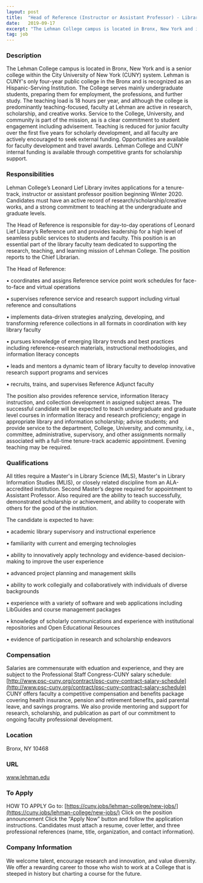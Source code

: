 ```yaml
---
layout: post
title:  "Head of Reference (Instructor or Assistant Professor) - Library in Bronx, New York - Lehman College of The City University of New York"
date:   2019-09-17
excerpt: "The Lehman College campus is located in Bronx, New York and is a senior college within the City University of New York (CUNY) system. Lehman is CUNY's only four-year public college in the Bronx and is recognized as an Hispanic-Serving Institution. The College serves mainly undergraduate students, preparing them for..."
tag: job
---
```


### Description   

The Lehman College campus is located in Bronx, New York and is a senior college within the City University of New York (CUNY) system. Lehman is CUNY's only four-year public college in the Bronx and is recognized as an Hispanic-Serving Institution. The College serves mainly undergraduate students, preparing them for employment, the professions, and further study. The teaching load is 18 hours per year, and although the college is predominantly teaching-focused, faculty at Lehman are active in research, scholarship, and creative works. Service to the College, University, and community is part of the mission, as is a clear commitment to student engagement including advisement. Teaching is reduced for junior faculty over the first five years for scholarly development, and all faculty are actively encouraged to seek external funding. Opportunities are available for faculty development and travel awards. Lehman College and CUNY internal funding is available through competitive grants for scholarship support.


### Responsibilities   

Lehman College’s Leonard Lief Library invites applications for a tenure-track, instructor or assistant professor position beginning Winter 2020. Candidates must have an active record of research/scholarship/creative works, and a strong commitment to teaching at the undergraduate and graduate levels.

The Head of Reference is responsible for day-to-day operations of Leonard Lief Library’s Reference unit and provides leadership for a high level of seamless public services to students and faculty. This position is an essential part of the library faculty team dedicated to supporting
the research, teaching, and learning mission of Lehman College. The position reports to the Chief Librarian.

The Head of Reference:

•  coordinates and assigns Reference service point work schedules for face-to-face and virtual operations

•  supervises reference service and research support including virtual reference and consultations

•  implements data-driven strategies analyzing, developing, and transforming reference collections in all formats in coordination with key library faculty

•  pursues knowledge of emerging library trends and best practices including reference-research materials, instructional methodologies, and information literacy concepts

•  leads and mentors a dynamic team of library faculty to develop innovative research support programs and services

•  recruits, trains, and supervises Reference Adjunct faculty

The position also provides reference service, information literacy instruction, and collection development in assigned subject areas. The successful candidate will be expected to teach undergraduate and graduate level courses in information literacy and research proficiency; engage in appropriate library and information scholarship; advise students; and provide service to the department, College, University, and community, i.e., committee, administrative, supervisory, and other assignments normally associated with a full-time tenure-track academic appointment. Evening teaching may be required.


### Qualifications   

All titles require a Master's in Library Science (MLS), Master's in Library Information Studies (MLIS), or closely related discipline from an ALA-accredited institution. Second Master’s degree required for appointment to Assistant Professor. Also required are the ability to teach successfully, demonstrated scholarship or achievement, and ability to cooperate with others for the good of the institution.

The candidate is expected to have:

•  academic library supervisory and instructional experience

•  familiarity with current and emerging technologies

•  ability to innovatively apply technology and evidence-based decision-making to improve the user experience

•  advanced project planning and management skills

•  ability to work collegially and collaboratively with individuals of diverse backgrounds

•  experience with a variety of software and web applications including LibGuides and course management packages

•  knowledge of scholarly communications and experience with institutional repositories and Open Educational Resources

•  evidence of participation in research and scholarship endeavors


### Compensation   

Salaries are commensurate with eduation and experience, and they are subject to the Professional Staff Congress-CUNY salary schedule: [http://www.psc-cuny.org/contract/psc-cuny-contract-salary-schedule](http://www.psc-cuny.org/contract/psc-cuny-contract-salary-schedule) CUNY offers faculty a competitive compensation and benefits package covering health insurance, pension and retirement benefits, paid parental leave, and savings programs. We also provide mentoring and support for research, scholarship, and publication as part of our commitment to ongoing faculty professional development.


### Location   

Bronx, NY 10468


### URL   

www.lehman.edu

### To Apply   

HOW TO APPLY
Go to: [https://cuny.jobs/lehman-college/new-jobs/](https://cuny.jobs/lehman-college/new-jobs/)
Click on the position announcement
Click the “Apply Now” button and follow the application instructions.
Candidates must attach a resume, cover letter, and three professional references (name, title, organization, and contact information).


### Company Information   

We welcome talent, encourage research and innovation, and value diversity. We offer a rewarding career to those who wish to work at a College that is steeped in history but charting a course for the future.



